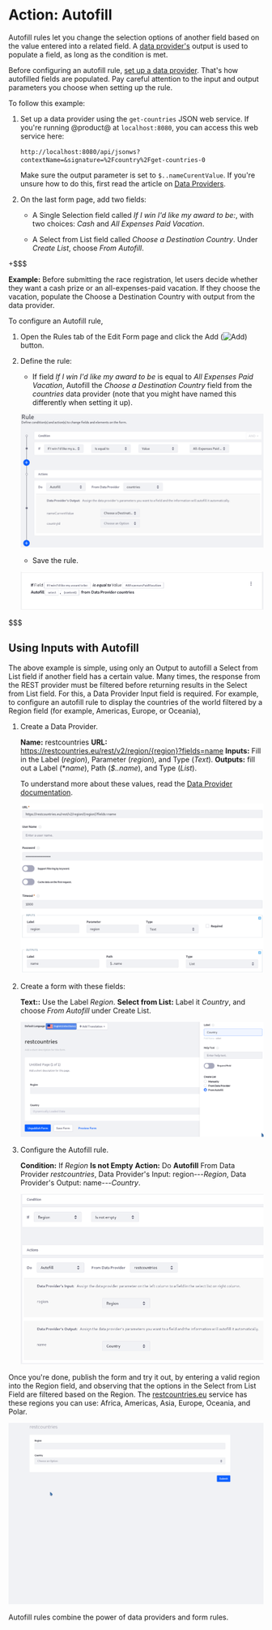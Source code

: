 # Action: Autofill [](id=action-autofill)

Autofill rules let you change the selection options of another field based on
the value entered into a related field. A 
[data provider's](/discover/portal/-/knowledge_base/7-1/data-providers) 
output is used to populate a field, as long as the condition is met.

Before configuring an autofill rule, 
[set up a data provider](/discover/portal/-/knowledge_base/7-1/data-providers). 
That's how autofilled fields are populated. Pay careful attention to the
input and output parameters you choose when setting up the rule.

To follow this example: 

1.  Set up a data provider using the `get-countries` JSON web service. If you're
    running @product@ at `localhost:8080`, you can access this web service here:
        
        http://localhost:8080/api/jsonws?contextName=&signature=%2Fcountry%2Fget-countries-0

    Make sure the output parameter is set to `$..nameCurentValue`. If you're unsure
    how to do this, first read the article on 
    [Data Providers](/discover/portal/-/knowledge_base/7-1/data-providers).

2.  On the last form page, add two fields:

    - A Single Selection field called *If I win I'd like my award to be:*, with
      two choices: *Cash* and  *All Expenses Paid Vacation*.

    - A Select from List field called *Choose a Destination Country*. Under
      *Create List*, choose *From Autofill*.

+$$$

**Example:** Before submitting the race registration, let users decide whether
they want a cash prize or an all-expenses-paid vacation. If they choose the
vacation, populate the Choose a Destination Country with output from the data
provider.

To configure an Autofill rule, 

1. Open the Rules tab of the Edit Form page and click the Add
   (![Add](../../../images/icon-add.png)) button.

2. Define the rule:
    - If field *If I win I'd like my award to be* is equal to
        *All Expenses Paid Vacation*, Autofill the *Choose a Destination
        Country* field from the *countries* data provider (note that you might
        have named this differently when setting it up).

    ![Figure 1: Build form rules quickly by defining your conditions and actions.](../../../images/forms-autofill.png)

    - Save the rule.

    ![Figure 2: Once a rule is saved, it is displayed so that you can easily understand what it does.](../../../images/forms-autofill2.png)

$$$

## Using Inputs with Autofill [](id=using-inputs-with-autofill)

The above example is simple, using only an Output to autofill a Select from List
field if another field has a certain value. Many times, the response from the
REST provider must be filtered before returning results in the Select from List
field. For this, a Data Provider Input field is required. For example, to
configure an autofill rule to display the countries of the world filtered by a
Region field (for example, Americas, Europe, or Oceania),

1.  Create a Data Provider.

    **Name:** restcountries
    **URL:** https://restcountries.eu/rest/v2/region/{region}?fields=name
    **Inputs:** Fill in the Label (*region*), Parameter (*region*), and Type
    (*Text*).
    **Outputs:** fill out a  Label (**name*), Path (*$..name*), and Type
    (*List*).

    To understand more about these values, read the 
    [Data Provider documentation](/discover/portal/-/knowledge_base/7-1/data-providers).

    ![Figure 3: ](../../../images/forms-autofill-data-provider.png)

2.  Create a form with these fields:

    **Text::** Use the Label *Region*.
    **Select from List:** Label it *Country*, and choose *From Autofill* under
    Create List.

    ![Figure 4: ](../../../images/forms-autofill-input-output-fields.png)

3.  Configure the Autofill rule.

    **Condition:** If *Region* **Is not Empty**
    **Action:** Do **Autofill** From Data Provider *restcountries*, Data
    Provider's Input: region---*Region*, Data Provider's Output:
    name---*Country*.

    ![Figure 5: ](../../../images/forms-autofill-rule.png)

Once you're done, publish the form and try it out, by entering a valid region
into the Region field, and observing that the options in the Select from List
Field are filtered based on the Region. The [restcountries.eu]() service has
these regions you can use: Africa, Americas, Asia, Europe, Oceania, and Polar.

![Figure 6: Filter countries by region of the world.](../../../images/forms-autofill-region.gif)

Autofill rules combine the power of data providers and form rules.
